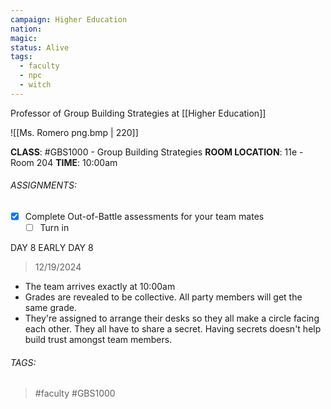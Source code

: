 ```yaml
---
campaign: Higher Education
nation: 
magic: 
status: Alive
tags:
  - faculty
  - npc
  - witch
---
```



Professor of Group Building Strategies at [[Higher Education]]

![[Ms. Romero png.bmp | 220]]

**CLASS**: #GBS1000 - Group Building Strategies
**ROOM LOCATION**: 11e - Room 204
**TIME**: 10:00am 

###### ASSIGNMENTS: 
- [x] Complete Out-of-Battle assessments for your team mates
	- [ ] Turn in

DAY 8
EARLY DAY 8
> 12/19/2024

- The team arrives exactly at 10:00am
- Grades are revealed to be collective. All party members will get the same grade. 
- They're assigned to arrange their desks so they all make a circle facing each other. They all have to share a secret. Having secrets doesn't help build trust amongst team members. 
###### TAGS:
> #faculty #GBS1000